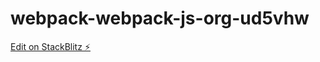 # webpack-webpack-js-org-ud5vhw

[Edit on StackBlitz ⚡️](https://stackblitz.com/edit/webpack-webpack-js-org-ud5vhw)